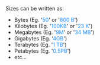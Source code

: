 
Sizes can be written as:

- Bytes (Eg. '<span style="color:DodgerBlue">50</span>' or '<span style="color:DodgerBlue">800 B</span>')
- Kilobytes (Eg. '<span style="color:DodgerBlue">100KB</span>' or '<span style="color:DodgerBlue">23 K</span>')
- Megabytes (Eg. '<span style="color:DodgerBlue">9M</span>' or '<span style="color:DodgerBlue">34 MB</span>')
- Gigabytes (Eg. '<span style="color:DodgerBlue">4GB</span>')
- Terabytes (Eg. '<span style="color:DodgerBlue">1 TB</span>')
- Petabytes (Eg. '<span style="color:DodgerBlue">0.5PB</span>')
- etc...
